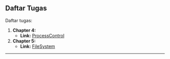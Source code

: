 ## Daftar Tugas

Daftar tugas:

1. **Chapter 4:**
   - **Link:** [ProcessControl](./Chapter4-ProcessControl.md)
2. **Chapter 5:**
   - **Link:** [FileSystem](./Chapter5-FileSystem.md)
---